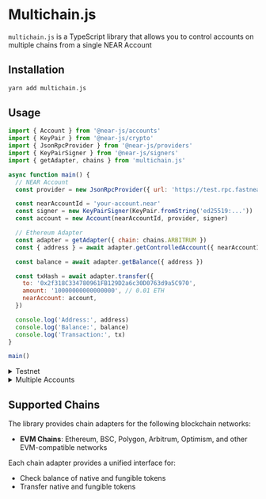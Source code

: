 # Multichain.js

`multichain.js` is a TypeScript library that allows you to control accounts on multiple chains
from a single NEAR Account


## Installation

```bash
yarn add multichain.js
```

## Usage

```js
import { Account } from '@near-js/accounts'
import { KeyPair } from '@near-js/crypto'
import { JsonRpcProvider } from '@near-js/providers'
import { KeyPairSigner } from '@near-js/signers'
import { getAdapter, chains } from 'multichain.js'

async function main() {
  // NEAR Account
  const provider = new JsonRpcProvider({ url: 'https://test.rpc.fastnear.com' })

  const nearAccountId = 'your-account.near'
  const signer = new KeyPairSigner(KeyPair.fromString('ed25519:...'))
  const account = new Account(nearAccountId, provider, signer)

  // Ethereum Adapter
  const adapter = getAdapter({ chain: chains.ARBITRUM })
  const { address } = await adapter.getControlledAccount({ nearAccountId })

  const balance = await adapter.getBalance({ address })

  const txHash = await adapter.transfer({
    to: '0x2f318C334780961FB129D2a6c30D0763d9a5C970',
    amount: '10000000000000000', // 0.01 ETH
    nearAccount: account,
  })

  console.log('Address:', address)
  console.log('Balance:', balance)
  console.log('Transaction:', tx)
}

main()
```

<details>

<summary> Testnet </summary>

If you want to use a `testnet` NEAR account be sure to add the `mpcNetwork: testnet` parameter to `getAdapter`

```js
  const adapter = getAdapter({ chain: chains.ARBITRUM, mpcNetwork: 'testnet' })
```

</details>


<details>

<summary> Multiple Accounts </summary>

You can control multiple accounts on each chain, for that you only need to change the `addressIndex` (defaults to `0`)
on both `getControlledAccount` and `transfer`

```js
  const { address } = await adapter.getControlledAccount({ nearAccountId, addressIndex: 1 })

  const txHash = await adapter.transfer({
    to: '0x2f318C334780961FB129D2a6c30D0763d9a5C970',
    amount: '10000000000000000', // 0.01 ETH
    nearAccount: account,
    addressIndex: 1
  })
```

</details>

## Supported Chains

The library provides chain adapters for the following blockchain networks:

- **EVM Chains**: Ethereum, BSC, Polygon, Arbitrum, Optimism, and other EVM-compatible networks
<!-- - **Bitcoin**: Bitcoin mainnet and testnet with P2WPKH transaction support
- **Cosmos**: Cosmos Hub, Osmosis, and other Cosmos SDK-based chains
- **Solana**: High-performance blockchain with native token transfers
- **Aptos**: Move-based blockchain with Ed25519 signature support
- **SUI**: Move-based blockchain with Ed25519 signature support
- **XRP Ledger**: XRP mainnet, testnet, and devnet with native XRP transfers -->

Each chain adapter provides a unified interface for:
- Check balance of native and fungible tokens
- Transfer native and fungible tokens
